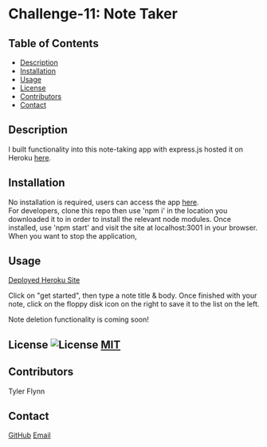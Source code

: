 # Challenge-11: Note Taker

  ## Table of Contents
  - [Description](#description)
  - [Installation](#installation)
  - [Usage](#usage)
  - [License](#license)
  - [Contributors](#contributors)
  - [Contact](#contact)

  ## Description
  I built functionality into this note-taking app with express.js hosted it on Heroku [here](https://scs-note-taker-tf.herokuapp.com/).

  ## Installation
  No installation is required, users can access the app [here](https://scs-note-taker-tf.herokuapp.com/). </br>
  For developers, clone this repo then use 'npm i' in the location you downloaded it to in order to install the relevant node modules. Once installed, use 'npm start' and visit the site at localhost:3001 in your browser. When you want to stop the application,

  ## Usage
  [Deployed Heroku Site](https://scs-note-taker-tf.herokuapp.com/)

  Click on "get started", then type a note title & body. Once finished with your note, click on the floppy disk icon on the right to save it to the list on the left.

  Note deletion functionality is coming soon!

  ## License ![License](https://img.shields.io/badge/License-MIT-yellow.svg) [MIT](https://opensource.org/licenses/MIT)

  ## Contributors
  Tyler Flynn

  ## Contact
  [GitHub](https://github.com/tyler94flynn)
  [Email](tyler94flynn@gmail.com)